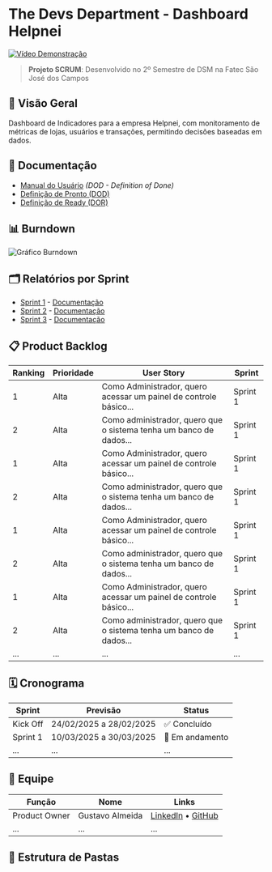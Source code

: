 # The Devs Department - Dashboard Helpnei

[![Vídeo Demonstração](https://img.youtube.com/vi/SEU_CODIGO/0.jpg)](https://www.youtube.com/watch?v=SEU_CODIGO)

> **Projeto SCRUM**: Desenvolvido no 2º Semestre de DSM na Fatec São José dos Campos

## 📌 Visão Geral
Dashboard de Indicadores para a empresa Helpnei, com monitoramento de métricas de lojas, usuários e transações, permitindo decisões baseadas em dados.

## 📂 Documentação
- [Manual do Usuário](docs/manual-do-usuario.md) _(DOD - Definition of Done)_
- [Definição de Pronto (DOD)](docs/definicao-de-pronto.md)
- [Definição de Ready (DOR)](docs/definicao-de-ready.md)

## 📊 Burndown
![Gráfico Burndown](docs/burndown.png)

## 🗂 Relatórios por Sprint
- [Sprint 1](docs/sprints/sprint1.md) - [Documentação]()
- [Sprint 2](docs/sprints/sprint2.md) - [Documentação]()
- [Sprint 3](docs/sprints/sprint3.md) - [Documentação]()

## 📋 Product Backlog
| Ranking | Prioridade | User Story | Sprint | 
|---------|------------|------------|--------|
| 1 | Alta | Como Administrador, quero acessar um painel de controle básico... | Sprint 1 |
| 2 | Alta | Como administrador, quero que o sistema tenha um banco de dados... | Sprint 1 |
| 1 | Alta | Como Administrador, quero acessar um painel de controle básico... | Sprint 1 |
| 2 | Alta | Como administrador, quero que o sistema tenha um banco de dados... | Sprint 1 |
| 1 | Alta | Como Administrador, quero acessar um painel de controle básico... | Sprint 1 |
| 2 | Alta | Como administrador, quero que o sistema tenha um banco de dados... | Sprint 1 |
| 1 | Alta | Como Administrador, quero acessar um painel de controle básico... | Sprint 1 |
| 2 | Alta | Como administrador, quero que o sistema tenha um banco de dados... | Sprint 1 |
| ... | ... | ... | ... |

## 🗓️ Cronograma
| Sprint | Previsão | Status |
|--------|----------|--------|
| Kick Off | 24/02/2025 a 28/02/2025 | ✅ Concluído |
| Sprint 1 | 10/03/2025 a 30/03/2025 | 🔄 Em andamento |
| ... | ... | ... |

## 👥 Equipe
| Função | Nome | Links |
|--------|------|-------|
| Product Owner | Gustavo Almeida | [LinkedIn](...) • [GitHub](...) |
| ... | ... | ... |

## 📁 Estrutura de Pastas
